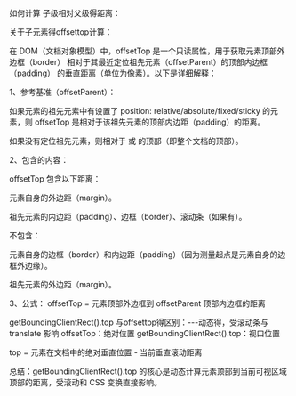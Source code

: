 如何计算  子级相对父级得距离：

关于子元素得offsettop计算：

在 DOM（文档对象模型）中，offsetTop 是一个只读属性，用于获取元素顶部外边框（border） 相对于其最近定位祖先元素（offsetParent）的顶部内边框（padding） 的垂直距离（单位为像素）。以下是详细解释：

1、参考基准（offsetParent）：

如果元素的祖先元素中有设置了 position: relative/absolute/fixed/sticky 的元素，则 offsetTop 是相对于该祖先元素的顶部内边距（padding）的距离。

如果没有定位祖先元素，则相对于 <body> 或 <html> 的顶部（即整个文档的顶部）。

2、包含的内容：

offsetTop 包含以下距离：

元素自身的外边距（margin）。

祖先元素的内边距（padding）、边框（border）、滚动条（如果有）。

不包含：

元素自身的边框（border）和内边距（padding）（因为测量起点是元素自身的边框外边缘）。

祖先元素的外边距（margin）。


3、公式：
offsetTop = 元素顶部外边框到 offsetParent 顶部内边框的距离



getBoundingClientRect().top 与offsettop得区别：---动态得，受滚动条与translate 影响
offsetTop：绝对位置
getBoundingClientRect().top：视口位置

top = 元素在文档中的绝对垂直位置 - 当前垂直滚动距离

总结：getBoundingClientRect().top 的核心是动态计算元素顶部到当前可视区域顶部的距离，受滚动和 CSS 变换直接影响。
